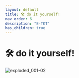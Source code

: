 ```yaml
---
layout: default
title: 🛠️ do it yourself!
nav_order: 6
description: "E-TKT"
has_children: true
---
```


# 🛠️ **do it yourself!**

![exploded_001-02](https://user-images.githubusercontent.com/15098003/193287428-1fd6c494-9773-4153-a6d0-0d57d7d3cbb5.png)
